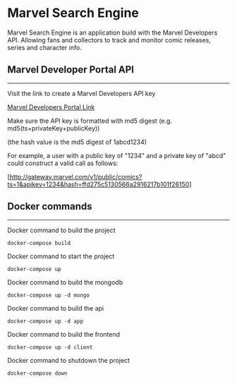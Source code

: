# Marvel Search Engine

Marvel Search Engine is an application build with the Marvel Developers API.
Allowing fans and collectors to track and monitor comic releases, series and character info.

## Marvel Developer Portal API

---

Visit the link to create a Marvel Developers API key

[Marvel Developers Portal Link](https://developer.marvel.com/documentation/getting_started)

Make sure the API key is formatted with md5 digest (e.g. md5(ts+privateKey+publicKey))

(the hash value is the md5 digest of 1abcd1234)

For example, a user with a public key of "1234" and a private key of "abcd" could construct a valid call as follows:

[http://gateway.marvel.com/v1/public/comics?ts=1&apikey=1234&hash=ffd275c5130566a2916217b101f26150]

## Docker commands

---
Docker command to build the project

```docker-compose build```

Docker command to start the project

```docker-compose up```

Docker command to build the mongodb

```docker-compose up -d mongo```

Docker command to build the api

```docker-compose up -d app```

Docker command to build the frontend

```docker-compose up -d client```

Docker command to shutdown the project

```docker-compose down```
